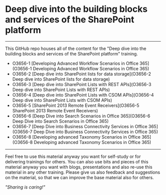 # Deep dive into the building blocks and services of the SharePoint platform #

----------

This GitHub repo houses all of the content for the "Deep dive into the building blocks and services of the SharePoint platform" training.

- O3656-1 [Developing Advanced Workflow Scenarios in Office 365](O3656-1 Developing Advanced Workflow Scenarios in Office 365) 
- O3656-2 [Deep dive into SharePoint lists for data storage](O3656-2 Deep dive into SharePoint lists for data storage) 
- O3656-3 [Deep dive into SharePoint Lists with REST APIs](O3656-3 Deep dive into SharePoint Lists with REST APIs) 
- O3656-4 [Deep dive into SharePoint Lists with CSOM APIs](O3656-4 Deep dive into SharePoint Lists with CSOM APIs) 
- O3656-5 [SharePoint 2013 Remote Event Receivers](O3656-5 SharePoint 2013 Remote Event Receivers) 
- O3656-6 [Deep Dive into Search Scenarios in Office 365](O3656-6 Deep Dive into Search Scenarios in Office 365) 
- O3656-7 [Deep Dive into Business Connectivity Services in Office 365](O3656-7 Deep Dive into Business Connectivity Services in Office 365) 
- O3656-8 [Developing advanced Taxonomy Scenarios in Office 365](O3656-8 Developing advanced Taxonomy Scenarios in Office 365) 

----------

Feel free to use this material anyway you want for self-study or for delivering trainings for others. You can also use bits and pieces of this material anyway you want with blogs, presentations and also re-use this material in any other training. Please give us also feedback and suggestions on the material, so that we can improve the base material also for others. 

*"Sharing is caring!"*
